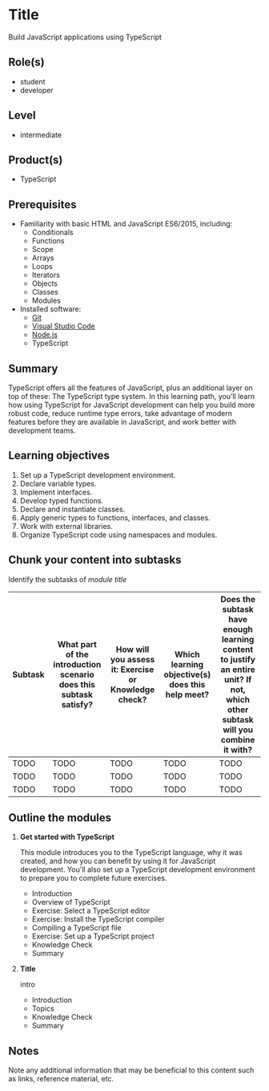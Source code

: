 # Title

Build JavaScript applications using TypeScript

## Role(s)

- student
- developer

## Level

- intermediate

## Product(s)

- TypeScript

## Prerequisites

- Familiarity with basic HTML and JavaScript ES6/2015, including:
  - Conditionals
  - Functions
  - Scope
  - Arrays
  - Loops
  - Iterators
  - Objects
  - Classes
  - Modules
- Installed software:
  - [Git](https://git-scm.com/)
  - [Visual Studio Code](https://code.visualstudio.com)
  - [Node.js](https://nodejs.org/)
  - TypeScript

## Summary

TypeScript offers all the features of JavaScript, plus an additional layer on top of these: The TypeScript type system. In this learning path, you’ll learn how using TypeScript for JavaScript development can help you build more robust code, reduce runtime type errors, take advantage of modern features before they are available in JavaScript, and work better with development teams.

## Learning objectives

1. Set up a TypeScript development environment.
2. Declare variable types.
3. Implement interfaces.
4. Develop typed functions.
5. Declare and instantiate classes.
6. Apply generic types to functions, interfaces, and classes.
7. Work with external libraries.
8. Organize TypeScript code using namespaces and modules.

## Chunk your content into subtasks

Identify the subtasks of *module title*

| Subtask | What part of the introduction scenario does this subtask satisfy? | How will you assess it: **Exercise or Knowledge check**? | Which learning objective(s) does this help meet? | Does the subtask have enough learning content to justify an entire unit? If not, which other subtask will you combine it with? |
| ---- | ---- | ---- | ---- | ---- |
| TODO | TODO | TODO | TODO | TODO |
| TODO | TODO | TODO | TODO | TODO |
| TODO | TODO | TODO | TODO | TODO |

## Outline the modules

1. **Get started with TypeScript**

    This module introduces you to the TypeScript language, why it was created, and how you can benefit by using it for JavaScript development. You'll also set up a TypeScript development environment to prepare you to complete future exercises.

    - Introduction
    - Overview of TypeScript
    - Exercise: Select a TypeScript editor
    - Exercise: Install the TypeScript compiler
    - Compiling a TypeScript file
    - Exercise: Set up a TypeScript project
    - Knowledge Check
    - Summary

1. **Title**

      intro

    - Introduction
    - Topics
    - Knowledge Check
    - Summary

## Notes

Note any additional information that may be beneficial to this content such as links, reference material, etc.
